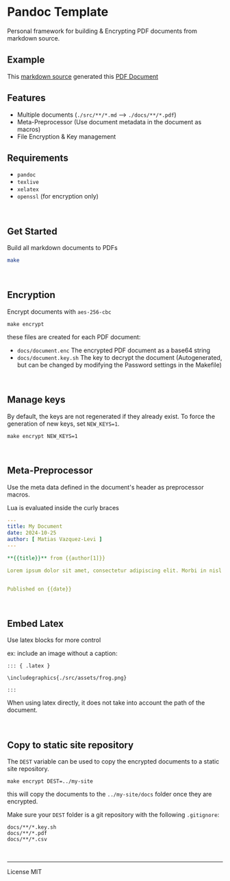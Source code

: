 # Pandoc Template

Personal framework for building & Encrypting PDF documents from markdown source.

## Example

This [markdown source](./src/page.md) generated this [PDF Document](./docs/page.pdf)


## Features

* Multiple documents (`./src/**/*.md` --> `./docs/**/*.pdf`)
* Meta-Preprocessor (Use document metadata in the document as macros)
* File Encryption & Key management

## Requirements

* `pandoc`
* `texlive`
* `xelatex`
* `openssl` (for encryption only)


<br/>

## Get Started

Build all markdown documents to PDFs 

```sh
make
```

<br/>

## Encryption

Encrypt documents with `aes-256-cbc`

```
make encrypt
```

these files are created for each PDF document:

* `docs/document.enc` The encrypted PDF document as a base64 string
* `docs/document.key.sh` The key to decrypt the document (Autogenerated, but can be changed by modifying the Password settings in the Makefile)

<br/>

## Manage keys

By default, the keys are not regenerated if they already exist. To force the generation of new keys, set `NEW_KEYS=1`.

```
make encrypt NEW_KEYS=1
```

<br/>

## Meta-Preprocessor

Use the meta data defined in the document's header as preprocessor macros.

Lua is evaluated inside the curly braces

```yaml
---
title: My Document
date: 2024-10-25
author: [ Matias Vazquez-Levi ]
---

**{{title}}** from {{author[1]}}

Lorem ipsum dolor sit amet, consectetur adipiscing elit. Morbi in nisl aliquet, ornare eros congue, iaculis dui.


Published on {{date}}
```

<br/>

## Embed Latex

Use latex blocks for more control

ex: include an image without a caption:

```mdx
::: { .latex }

\includegraphics{./src/assets/frog.png}

:::
```

When using latex directly, it does not take into account the path of the document. 

<br/>

## Copy to static site repository

The `DEST` variable can be used to copy the encrypted documents to a static site repository.

```
make encrypt DEST=../my-site
```

this will copy the documents to the `../my-site/docs` folder once they are encrypted.

Make sure your `DEST` folder is a git repository with the following `.gitignore`:

```
docs/**/*.key.sh
docs/**/*.pdf
docs/**/*.csv
```

<br/>

---

License MIT
